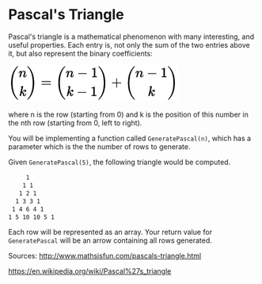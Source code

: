 # Pascal's Triangle

Pascal's triangle is a mathematical phenomenon with many interesting, and useful properties. Each entry is, not only the sum of the two entries above it, but also represent the binary coefficients:

![](pascal.svg)

where n is the row (starting from 0) and k is the position of this number in the nth row (starting from 0, left to right).


You will be implementing a function called `GeneratePascal(n)`, which has a parameter which is the the number of rows to generate.


Given `GeneratePascal(5)`, the following triangle would be computed.

```
     1
    1 1
   1 2 1
  1 3 3 1
 1 4 6 4 1
1 5 10 10 5 1
```

Each row will be represented as an array. Your return value for `GeneratePascal` will be an arrow containing all rows generated.



Sources: http://www.mathsisfun.com/pascals-triangle.html

https://en.wikipedia.org/wiki/Pascal%27s_triangle
